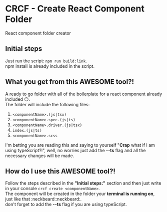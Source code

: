 # CRCF - Create React Component Folder 
React component folder creator

## Initial steps
Just run the script: `npm run build:link`.<br>
npm install is already included in the script.

## What you get from this AWESOME tool?!
A ready to go folder with all of the boilerplate for a react component already included :smirk:.<br/>
The folder will include the following files:

1. `<componentName>.(js|tsx)`
2. `<componentName>.spec.(js|ts)`
3. `<componentName>.driver.(js|tsx)`
4. `index.(js|ts)`
5. `<componentName>.scss`

I'm betting you are reading this and saying to yourself "**Crap** what if I am using typeScript?!", well, no worries just add the **--ts** flag and all the necessary changes will be made.

## How do I use this AWESOME tool?!
Follow the steps described in the **"Initial steps:"** section and then just write in your console `crcf create <componentName>`.<br/>
The component will be created in the folder your **terminal is running on**, just like that :neckbeard::neckbeard:. <br/>
don't forget to add the **--ts** flag if you are using typeScript.
